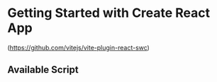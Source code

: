 # Getting Started with Create React App
(https://github.com/vitejs/vite-plugin-react-swc)

## Available Script
